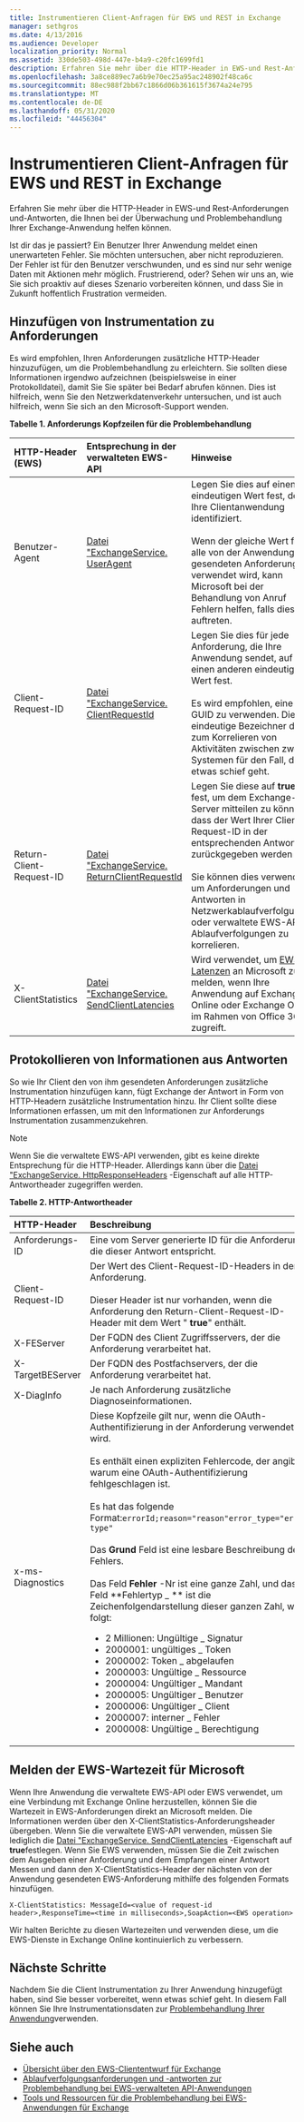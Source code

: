 ```yaml
---
title: Instrumentieren Client-Anfragen für EWS und REST in Exchange
manager: sethgros
ms.date: 4/13/2016
ms.audience: Developer
localization_priority: Normal
ms.assetid: 330de503-498d-447e-b4a9-c20fc1699fd1
description: Erfahren Sie mehr über die HTTP-Header in EWS-und Rest-Anforderungen und-Antworten, die Ihnen bei der Überwachung und Problembehandlung Ihrer Exchange-Anwendung helfen können.
ms.openlocfilehash: 3a8ce889ec7a6b9e70ec25a95ac248902f48ca6c
ms.sourcegitcommit: 88ec988f2bb67c1866d06b361615f3674a24e795
ms.translationtype: MT
ms.contentlocale: de-DE
ms.lasthandoff: 05/31/2020
ms.locfileid: "44456304"
---
```

# <a name="instrumenting-client-requests-for-ews-and-rest-in-exchange"></a>Instrumentieren Client-Anfragen für EWS und REST in Exchange

Erfahren Sie mehr über die HTTP-Header in EWS-und Rest-Anforderungen und-Antworten, die Ihnen bei der Überwachung und Problembehandlung Ihrer Exchange-Anwendung helfen können.
  
Ist dir das je passiert? Ein Benutzer Ihrer Anwendung meldet einen unerwarteten Fehler. Sie möchten untersuchen, aber nicht reproduzieren. Der Fehler ist für den Benutzer verschwunden, und es sind nur sehr wenige Daten mit Aktionen mehr möglich. Frustrierend, oder? Sehen wir uns an, wie Sie sich proaktiv auf dieses Szenario vorbereiten können, und dass Sie in Zukunft hoffentlich Frustration vermeiden.
  
## <a name="add-instrumentation-to-requests"></a>Hinzufügen von Instrumentation zu Anforderungen

Es wird empfohlen, Ihren Anforderungen zusätzliche HTTP-Header hinzuzufügen, um die Problembehandlung zu erleichtern. Sie sollten diese Informationen irgendwo aufzeichnen (beispielsweise in einer Protokolldatei), damit Sie Sie später bei Bedarf abrufen können. Dies ist hilfreich, wenn Sie den Netzwerkdatenverkehr untersuchen, und ist auch hilfreich, wenn Sie sich an den Microsoft-Support wenden.
  
**Tabelle 1. Anforderungs Kopfzeilen für die Problembehandlung**

|**HTTP-Header (EWS)**|**Entsprechung in der verwalteten EWS-API**|**Hinweise**|
|:-----|:-----|:-----|
|Benutzer-Agent  <br/> |[Datei "ExchangeService. UserAgent](https://msdn.microsoft.com/library/microsoft.exchange.webservices.data.exchangeservicebase.useragent%28v=exchg.80%29.aspx) <br/> |Legen Sie dies auf einen eindeutigen Wert fest, der Ihre Clientanwendung identifiziert.<br/><br/> Wenn der gleiche Wert für alle von der Anwendung gesendeten Anforderungen verwendet wird, kann Microsoft bei der Behandlung von Anruf Fehlern helfen, falls diese auftreten.  <br/> |
|Client-Request-ID  <br/> |[Datei "ExchangeService. ClientRequestId](https://msdn.microsoft.com/library/microsoft.exchange.webservices.data.exchangeservicebase.clientrequestid%28v=exchg.80%29.aspx) <br/> |Legen Sie dies für jede Anforderung, die Ihre Anwendung sendet, auf einen anderen eindeutigen Wert fest.<br/><br/> Es wird empfohlen, eine GUID zu verwenden. Dieser eindeutige Bezeichner dient zum Korrelieren von Aktivitäten zwischen zwei Systemen für den Fall, dass etwas schief geht.  <br/> |
|Return-Client-Request-ID  <br/> |[Datei "ExchangeService. ReturnClientRequestId](https://msdn.microsoft.com/library/microsoft.exchange.webservices.data.exchangeservicebase.returnclientrequestid%28v=exchg.80%29.aspx) <br/> |Legen Sie diese auf **true** fest, um dem Exchange-Server mitteilen zu können, dass der Wert Ihrer Client-Request-ID in der entsprechenden Antwort zurückgegeben werden soll.<br/><br/> Sie können dies verwenden, um Anforderungen und Antworten in Netzwerkablaufverfolgungen oder verwaltete EWS-API Ablaufverfolgungen zu korrelieren.  <br/> |
|X-ClientStatistics  <br/> |[Datei "ExchangeService. SendClientLatencies](https://msdn.microsoft.com/library/microsoft.exchange.webservices.data.exchangeservicebase.sendclientlatencies%28v=exchg.80%29.aspx) <br/> |Wird verwendet, um [EWS-Latenzen](#bk_ReportLatency) an Microsoft zu melden, wenn Ihre Anwendung auf Exchange Online oder Exchange Online im Rahmen von Office 365 zugreift.  <br/> |
   
## <a name="log-information-from-responses"></a>Protokollieren von Informationen aus Antworten

So wie Ihr Client den von ihm gesendeten Anforderungen zusätzliche Instrumentation hinzufügen kann, fügt Exchange der Antwort in Form von HTTP-Headern zusätzliche Instrumentation hinzu. Ihr Client sollte diese Informationen erfassen, um mit den Informationen zur Anforderungs Instrumentation zusammenzukehren.
  
> [!NOTE]
> Wenn Sie die verwaltete EWS-API verwenden, gibt es keine direkte Entsprechung für die HTTP-Header. Allerdings kann über die [Datei "ExchangeService. HttpResponseHeaders](https://msdn.microsoft.com/library/microsoft.exchange.webservices.data.exchangeservicebase.httpresponseheaders%28v=exchg.80%29.aspx) -Eigenschaft auf alle HTTP-Antwortheader zugegriffen werden. 
  
**Tabelle 2. HTTP-Antwortheader**

|**HTTP-Header**|**Beschreibung**|
|:-----|:-----|
|Anforderungs-ID  <br/> |Eine vom Server generierte ID für die Anforderung, die dieser Antwort entspricht.  <br/> |
|Client-Request-ID  <br/> |Der Wert des Client-Request-ID-Headers in der Anforderung.<br/><br/> Dieser Header ist nur vorhanden, wenn die Anforderung den Return-Client-Request-ID-Header mit dem Wert " **true**" enthält.  <br/> |
|X-FEServer  <br/> |Der FQDN des Client Zugriffsservers, der die Anforderung verarbeitet hat.  <br/> |
|X-TargetBEServer  <br/> |Der FQDN des Postfachservers, der die Anforderung verarbeitet hat.  <br/> |
|X-DiagInfo  <br/> |Je nach Anforderung zusätzliche Diagnoseinformationen.  <br/> |
|x-ms-Diagnostics  <br/> | Diese Kopfzeile gilt nur, wenn die OAuth-Authentifizierung in der Anforderung verwendet wird.<br/><br/> Es enthält einen expliziten Fehlercode, der angibt, warum eine OAuth-Authentifizierung fehlgeschlagen ist.<br/><br/> Es hat das folgende Format:`errorId;reason="reason"error_type="error type"`<br/><br/> Das **Grund** Feld ist eine lesbare Beschreibung des Fehlers.<br/><br/> Das Feld **Fehler** -Nr ist eine ganze Zahl, und das Feld **Fehlertyp \_ ** ist die Zeichenfolgendarstellung dieser ganzen Zahl, wie folgt:<ul><li>2 Millionen: Ungültige \_ Signatur</li><li>2000001: ungültiges \_ Token</li><li>  2000002: Token \_ abgelaufen</li><li>2000003: Ungültige \_ Ressource</li><li>2000004: Ungültiger \_ Mandant  </li><li>2000005: Ungültiger \_ Benutzer</li><li>2000006: Ungültiger \_ Client</li><li>2000007: interner \_ Fehler</li><li>2000008: Ungültige \_ Berechtigung</li></ul> |
   
## <a name="report-ews-latency-to-microsoft"></a>Melden der EWS-Wartezeit für Microsoft
<a name="bk_ReportLatency"> </a>

Wenn Ihre Anwendung die verwaltete EWS-API oder EWS verwendet, um eine Verbindung mit Exchange Online herzustellen, können Sie die Wartezeit in EWS-Anforderungen direkt an Microsoft melden. Die Informationen werden über den X-ClientStatistics-Anforderungsheader übergeben. Wenn Sie die verwaltete EWS-API verwenden, müssen Sie lediglich die [Datei "ExchangeService. SendClientLatencies](https://msdn.microsoft.com/library/microsoft.exchange.webservices.data.exchangeservicebase.sendclientlatencies%28v=exchg.80%29.aspx) -Eigenschaft auf **true**festlegen. Wenn Sie EWS verwenden, müssen Sie die Zeit zwischen dem Ausgeben einer Anforderung und dem Empfangen einer Antwort Messen und dann den X-ClientStatistics-Header der nächsten von der Anwendung gesendeten EWS-Anforderung mithilfe des folgenden Formats hinzufügen.
  
`X-ClientStatistics: MessageId=<value of request-id header>,ResponseTime=<time in milliseconds>,SoapAction=<EWS operation>`
  
Wir halten Berichte zu diesen Wartezeiten und verwenden diese, um die EWS-Dienste in Exchange Online kontinuierlich zu verbessern.
  
## <a name="next-steps"></a>Nächste Schritte
<a name="bk_ReportLatency"> </a>

Nachdem Sie die Client Instrumentation zu Ihrer Anwendung hinzugefügt haben, sind Sie besser vorbereitet, wenn etwas schief geht. In diesem Fall können Sie Ihre Instrumentationsdaten zur [Problembehandlung Ihrer Anwendung](tools-and-resources-for-troubleshooting-ews-applications-for-exchange.md)verwenden.
  
## <a name="see-also"></a>Siehe auch

- [Übersicht über den EWS-Cliententwurf für Exchange](ews-client-design-overview-for-exchange.md)
- [Ablaufverfolgungsanforderungen und -antworten zur Problembehandlung bei EWS-verwalteten API-Anwendungen](how-to-trace-requests-responses-to-troubleshoot-ews-managed-api-applications.md)
- [Tools und Ressourcen für die Problembehandlung bei EWS-Anwendungen für Exchange](tools-and-resources-for-troubleshooting-ews-applications-for-exchange.md)
    

